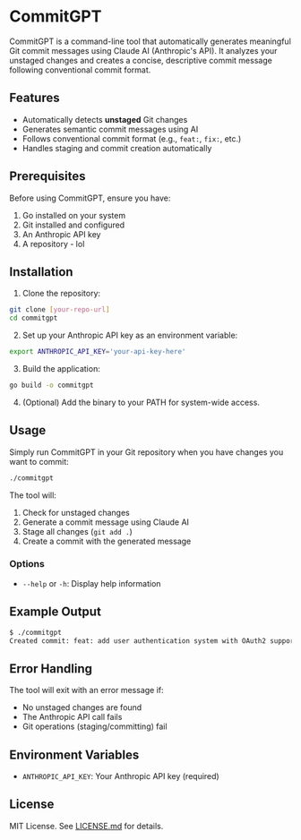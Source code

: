 # CommitGPT

CommitGPT is a command-line tool that automatically generates meaningful Git commit messages using Claude AI (Anthropic's API). It analyzes your unstaged changes and creates a concise, descriptive commit message following conventional commit format.

## Features

- Automatically detects **unstaged** Git changes
- Generates semantic commit messages using AI
- Follows conventional commit format (e.g., `feat:`, `fix:`, etc.)
- Handles staging and commit creation automatically

## Prerequisites

Before using CommitGPT, ensure you have:

1. Go installed on your system
2. Git installed and configured
3. An Anthropic API key
4. A repository - lol

## Installation

1. Clone the repository:
```bash
git clone [your-repo-url]
cd commitgpt
```

2. Set up your Anthropic API key as an environment variable:
```bash
export ANTHROPIC_API_KEY='your-api-key-here'
```

3. Build the application:
```bash
go build -o commitgpt
```

4. (Optional) Add the binary to your PATH for system-wide access.

## Usage

Simply run CommitGPT in your Git repository when you have changes you want to commit:

```bash
./commitgpt
```

The tool will:
1. Check for unstaged changes
2. Generate a commit message using Claude AI
3. Stage all changes (`git add .`)
4. Create a commit with the generated message

### Options

- `--help` or `-h`: Display help information

## Example Output

```bash
$ ./commitgpt
Created commit: feat: add user authentication system with OAuth2 support
```

## Error Handling

The tool will exit with an error message if:
- No unstaged changes are found
- The Anthropic API call fails
- Git operations (staging/committing) fail

## Environment Variables

- `ANTHROPIC_API_KEY`: Your Anthropic API key (required)

## License

MIT License. See [LICENSE.md](LICENSE.md) for details.